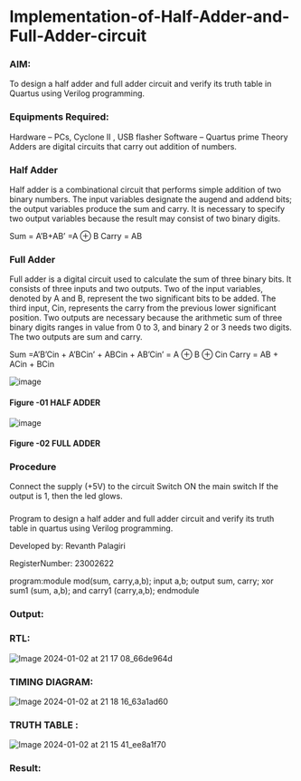 
# Implementation-of-Half-Adder-and-Full-Adder-circuit
### AIM:
To design a half adder and full adder circuit and verify its truth table in Quartus using Verilog programming.

### Equipments Required:
Hardware – PCs, Cyclone II , USB flasher
Software – Quartus prime
Theory
Adders are digital circuits that carry out addition of numbers.

### Half Adder
Half adder is a combinational circuit that performs simple addition of two binary numbers. The input variables designate the augend and addend bits; the output variables produce the sum and carry. It is necessary to specify two output variables because the result may consist of two binary digits.

Sum = A’B+AB’ =A ⊕ B Carry = AB

### Full Adder
Full adder is a digital circuit used to calculate the sum of three binary bits. It consists of three inputs and two outputs. Two of the input variables, denoted by A and B, represent the two significant bits to be added. The third input, Cin, represents the carry from the previous lower significant position. Two outputs are necessary because the arithmetic sum of three binary digits ranges in value from 0 to 3, and binary 2 or 3 needs two digits. The two outputs are sum and carry.

Sum =A’B’Cin + A’BCin’ + ABCin + AB’Cin’ = A ⊕ B ⊕ Cin Carry = AB + ACin + BCin

 ![image](https://user-images.githubusercontent.com/36288975/163552156-a13e5a56-c638-4110-97d9-8896907c8d25.png)

#### Figure -01 HALF ADDER 


![image](https://user-images.githubusercontent.com/36288975/163552057-b3547877-6d07-45b4-b7e0-bcfebfad9e1d.png)

#### Figure -02 FULL ADDER 

### Procedure

Connect the supply (+5V) to the circuit
Switch ON the main switch
If the output is 1, then the led glows.
### 

Program to design a half adder and full adder circuit and verify its truth table in quartus using Verilog programming.

Developed by: Revanth Palagiri

RegisterNumber:  23002622

program:module mod(sum, carry,a,b);
input a,b;
output sum, carry;
xor sum1 (sum, a,b);
and carry1 (carry,a,b);
endmodule  


### Output:
### RTL:
![Image 2024-01-02 at 21 17 08_66de964d](https://github.com/Revanth-2717/Exp-02-Implementation-of-Half-Adder-and-Full-Adder-circuit/assets/152462274/1e9560b2-3ff1-4356-8b6a-2bc685597cf3)

### TIMING DIAGRAM:
![Image 2024-01-02 at 21 18 16_63a1ad60](https://github.com/Revanth-2717/Exp-02-Implementation-of-Half-Adder-and-Full-Adder-circuit/assets/152462274/f2e73541-797a-49ce-ac30-f3963d07c025)

### TRUTH TABLE :
![ Image 2024-01-02 at 21 15 41_ee8a1f70](https://github.com/Revanth-2717/Exp-02-Implementation-of-Half-Adder-and-Full-Adder-circuit/assets/152462274/f2ed6f55-e5f8-44da-b0df-f04f77619c0e)

### Result:
